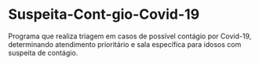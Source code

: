 # Suspeita-Cont-gio-Covid-19
Programa que realiza triagem em casos de possível contágio por Covid-19, determinando atendimento prioritário e sala específica para idosos com suspeita de contágio.
